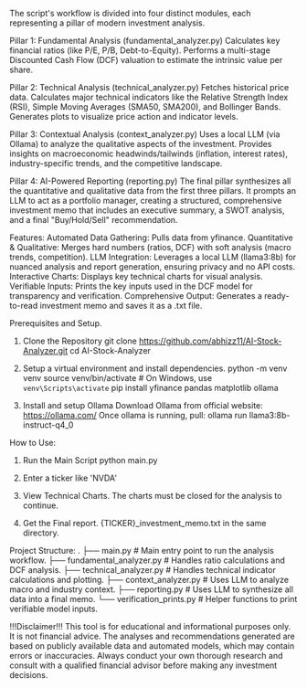 The script's workflow is divided into four distinct modules, each representing a pillar of modern investment analysis.

Pillar 1: Fundamental Analysis (fundamental_analyzer.py)
Calculates key financial ratios (like P/E, P/B, Debt-to-Equity).
Performs a multi-stage Discounted Cash Flow (DCF) valuation to estimate the intrinsic value per share.

Pillar 2: Technical Analysis (technical_analyzer.py)
Fetches historical price data.
Calculates major technical indicators like the Relative Strength Index (RSI), Simple Moving Averages (SMA50, SMA200), and Bollinger Bands.
Generates plots to visualize price action and indicator levels.

Pillar 3: Contextual Analysis (context_analyzer.py)
Uses a local LLM (via Ollama) to analyze the qualitative aspects of the investment.
Provides insights on macroeconomic headwinds/tailwinds (inflation, interest rates), industry-specific trends, and the competitive landscape.

Pillar 4: AI-Powered Reporting (reporting.py)
The final pillar synthesizes all the quantitative and qualitative data from the first three pillars.
It prompts an LLM to act as a portfolio manager, creating a structured, comprehensive investment memo that includes an executive summary, a SWOT analysis, and a final "Buy/Hold/Sell" recommendation.


Features:
Automated Data Gathering: Pulls data from yfinance.
Quantitative & Qualitative: Merges hard numbers (ratios, DCF) with soft analysis (macro trends, competition).
LLM Integration: Leverages a local LLM (llama3:8b) for nuanced analysis and report generation, ensuring privacy and no API costs.
Interactive Charts: Displays key technical charts for visual analysis.
Verifiable Inputs: Prints the key inputs used in the DCF model for transparency and verification.
Comprehensive Output: Generates a ready-to-read investment memo and saves it as a .txt file.

Prerequisites and Setup.
1. Clone the Repository
git clone https://github.com/abhizz11/AI-Stock-Analyzer.git
cd AI-Stock-Analyzer

2. Setup a virtual environment and install dependencies.
python -m venv venv
source venv/bin/activate  # On Windows, use `venv\Scripts\activate`
pip install yfinance pandas matplotlib ollama

3. Install and setup Ollama
Download Ollama from official website: https://ollama.com/
Once ollama is running, pull: 
ollama run llama3:8b-instruct-q4_0


How to Use:
1. Run the Main Script
python main.py

2. Enter a ticker like 'NVDA'

3. View Technical Charts. The charts must be closed for the analysis to continue.

4. Get the Final report. {TICKER}_investment_memo.txt in the same directory. 


Project Structure:
.
├── main.py                  # Main entry point to run the analysis workflow.
├── fundamental_analyzer.py  # Handles ratio calculations and DCF analysis.
├── technical_analyzer.py    # Handles technical indicator calculations and plotting.
├── context_analyzer.py      # Uses LLM to analyze macro and industry context.
├── reporting.py             # Uses LLM to synthesize all data into a final memo.
└── verification_prints.py   # Helper functions to print verifiable model inputs.


!!!Disclaimer!!!
This tool is for educational and informational purposes only. It is not financial advice. 
The analyses and recommendations generated are based on publicly available data and automated models, 
which may contain errors or inaccuracies. Always conduct your own thorough research and consult with a qualified financial advisor before making any investment decisions.
